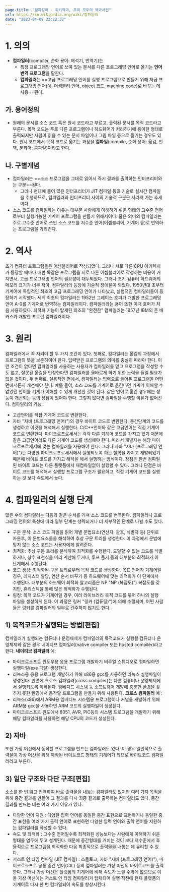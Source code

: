 ```yaml
---
page-title: "컴파일러 - 위키백과, 우리 모두의 백과사전"
url: https://ko.wikipedia.org/wiki/컴파일러
date: "2023-04-09 22:22:33"
---
```

# 1. 의의
- **컴파일러**(compiler, 순화 용어: 해석기, 번역기)는 
	- 특정 프로그래밍 언어로 쓰여 있는 문서를 다른 프로그래밍 언어로 옮기는 **언어 번역 프로그램**을 말한다. 
	- **컴파일러**는 ==고급 프로그래밍 언어를 실행 프로그램으로 만들기 위해 저급 프로그래밍 언어(예, 어셈블리 언어, object 코드, machine code)로 바꾸는 데 사용==된다. 
## 가. 용어정의
- 원래의 문서를 소스 코드 혹은 원시 코드라고 부르고, 출력된 문서를 목적 코드라고 부른다. 목적 코드는 주로 다른 프로그램이나 하드웨어가 처리하기에 용이한 형태로 출력되지만 사람이 읽을 수 있는 문서 파일이나 그림 파일 등으로 옮기는 경우도 있다. 원시 코드에서 목적 코드로 옮기는 과정을 **컴파일**(compile, 순화 용어: 옮김, 번역, 문화어: 콤파일)이라고 한다.
## 나. 구별개념
- 컴파일러는 ==소스 프로그램을 그대로 읽어서 즉시 결과를 출력하는 인터프리터와는 구분==된다. 
	- 그러나 현대에 들어 많은 인터프리터가 JIT 컴파일 등의 기술로 실시간 컴파일을 수행하므로, 컴파일러와 인터프리터 사이의 기술적 구분은 사라져 가는 추세이다.
- 소스 코드를 컴파일하는 이유는 대부분 사람에게 이해하기 쉬운 형태의 고수준 언어로부터 실행가능한 기계어 프로그램을 만들기 위해서이다. 좁은 의미의 컴파일러는 주로 고수준 언어로 쓰인 소스 코드를 저수준 언어(어셈블리어, 기계어 등)로 번역하는 프로그램을 가리킨다.
# 2. 역사
초기 컴퓨터 프로그램들은 어셈블리어로 작성되었다. 그러나 서로 다른 CPU 아키텍처가 등장할 때마다 매번 똑같은 프로그램을 서로 다른 어셈블리어로 작성하는 비용이 커지면서, 고급 프로그래밍 언어의 필요성이 대두되었다. 그러나 초기 컴퓨터 하드웨어의 메모리 크기가 너무 작아, 컴파일러의 등장에 기술적 장애물이 되었다.
1950년대 초부터 기계어에 독립적인 최초의 고급 프로그래밍 언어가 나타났고, 실험적인 컴파일러들이 등장하기 시작했다. 세계 최초의 컴파일러는 1952년 그레이스 호퍼가 개발한 프로그래밍 언어 A-0를 기계어로 번역하는 컴파일러이다. 컴파일러라는 용어 또한 이때 호퍼가 처음 사용하였다. 최적화 기능이 탑재된 최초의 "완전한" 컴파일러는 1957년 IBM의 존 배커스가 개발한 포트란 컴파일러이다.
# 3. 원리
컴파일러에서 꼭 지켜야 할 두 가지 조건이 있다. 첫째로, 컴파일러는 옮김의 과정에서 프로그램의 뜻을 보존하여야 한다. 입력받은 프로그램의 의미를 충실히 따라야 한다. 이런 조건이 없다면 컴파일러를 사용하는 사용자가 컴파일러를 믿고 프로그램을 작성할 수도 없고, 잘못된 옮김을 인정한다면 컴파일러를 올바르게 하기 위한 노력을 들일 필요가 없을 것이다. 두 번째로, 실용적인 면에서, 컴파일러는 입력으로 들어온 프로그램을 어떤 면에서든지 개선해야 한다. 예를 들어, 소스 코드를 기계어로 옮긴다면 기계가 이해할 수 없었던 언어를 기계가 이해할 수 있게 개선한 것이 된다. 같은 언어로 옮긴 경우에는 성능이 개선되는 등의 장점이 있어야 한다. 그렇지 않다면 컴파일을 수행할 이유가 없어진다.
컴파일러의 기능:
- 고급언어를 직접 기계어 코드로 변환한다.
- 자바 "자바 (프로그래밍 언어)")의 경우 바이트 코드로 변환한다. 중간단계의 코드를 생성하고 이것을 해석해서 실행한다.
C/C++언어와 같은 고급언어는 직접 기계어 코드로 변환한다. 마이크로프로세서는 각각 다른 기계어 코드를 가지고 있기 때문에 같은 고급언어라도 다른 기계어 코드를 생성해야 한다. 따라서 개발자는 해당 마이크로프로세서에 맞는 컴파일러를 사용해야 한다. 그러나 자바 "자바 (프로그래밍 언어)")는 다양한 마이크로프로세서에서 실행되도록 하는 철학을 가지고 개발되었기 때문에 바이트 코드를 가지고 해석을 해서 실행하는 방식이다. 장점은 한번 컴파일된 바이트 코드는 다른 플랫폼에서 재컴파일없이 실행할 수 있다. 그러나 단점은 바이트 코드를 해석해서 실행할 프로그램 구조가 필요하고, 직접 기계어 코드를 실행하는 것 보다 속도에서 늦다.
# 4. 컴파일러의 실행 단계
많은 수의 컴파일러는 다음과 같은 순서를 거쳐 소스 코드를 번역한다. 컴파일러나 프로그래밍 언어의 특성에 따라 일부 단계는 생략되거나 더 세부적인 단계로 나뉠 수도 있다.
- 구문 분석: 소스 코드 파일을 읽어 개별 문법요소(연산자, 괄호, 식별자 등) 단위로 자른후, 이 문법요소들을 해석하여 추상 구문 트리를 생성한다. 이 과정에서 문법에 맞지 않는 소스 코드는 사용자에게 알려준다.
- 최적화: 추상 구문 트리를 분석하여 최적화를 수행한다. 도달할 수 없는 코드를 식별하거나, 상수 표현식을 미리 계산해 두거나, 루프 풀기 등의 대부분의 최적화가 이 단계에서 수행된다.
- 코드 생성: 최적화된 구문 트리로부터 목적 코드를 생성한다. 목표 언어가 기계어일 경우, 레지스터 할당, 연산 순서 바꾸기 등 하드웨어에 맞는 최적화가 이 단계에서 수행된다. 대부분의 하드웨어 최적화 알고리즘은 NP "NP (복잡도)") 복잡도를 갖지만, 휴리스틱을 통해 많은 최적화가 수행된다.
- 링킹: 목적 코드가 기계어일 경우, 여러 라이브러리 목적 코드를 묶어 하나의 실행 파일을 생성하게 된다. 이 과정은 링커 "링커 (컴퓨팅)")에 의해 수행되며, 어떤 사람들은 링커를 컴파일러의 일부로 간주하지 않기도 한다.
## 1) 목적코드가 실행되는 방법\[편집\]
컴파일러가 실행되는 컴퓨터나 운영체제가 컴파일러의 목적코드가 실행될 컴퓨터나 운영체제와 같은 경우 네이티브 컴파일러(native compiler 또는 hosted compiler)라고 한다.
**네이티브 컴파일러** 예:
- 마이크로소프트 윈도우용 응용 프로그램 개발하기 비주얼 스튜디오로 컴파일하면 실행파일(exe 파일) 생성한다.
- 리눅스용 응용 프로그램 개발하기 위해 x86용 gcc를 사용하면 리눅스 실행파일이 생성된다.
반면에 크로스 컴파일러(cross compiler)는 다른 컴퓨터나 운영체제에서 실행되도록 제작된다. 임베디드 시스템 등 소프트웨어 개발에 충분한 환경을 갖추지 못한 환경에서 동작할 프로그램을 만들기 위해 사용된다.
**크로스 컴파일러** 예 :
- 리눅스(x86)에서 ARM용 임베디드 시스템용 프로그램이나 커널을 개발하기 위해 ARM용 gcc을 사용하면 ARM 코드의 실행파일이 생성된다.
- 마이크로소프트 윈도에서 8051, AVR, PIC등의 시스템 프로그램을 개발하기 위해 해당 컴파일러를 사용하면 해당 CPU의 코드가 생성된다.
## 2) 자바
또한 가상 머신에서 동작할 프로그램을 만드는 컴파일러도 있다. 이 경우 일반적으로 출력물이 가상 머신을 위해 제작된 바이트코드 형태의 기계어가 되므로 바이트코드 컴파일러라고 부른다.
## 3) 일단 구조와 다단 구조\[편집\]
소스를 한 번 읽고 번역하여 바로 출력물을 내놓는 컴파일러도 있지만 여러 가지 목적을 위해 중간 결과를 만들어 그 결과를 다시 최종 결과로 출력하는 컴파일러도 있다. 중간 결과를 만드는 데는 여러 가지 이유가 있다.
- 다양한 언어 지원 : 다양한 입력 언어를 동일한 중간 표현으로 표현하거나 동일한 중간 표현을 여러 가지 출력 언어로 표현하면 다양한 입력 언어와 출력 언어를 지원하는 컴파일러를 작성할 수 있다.
- 속도 및 최적화 : 고수준 언어일수록 최적화된 성능보다는 사람에게 이해하기 쉬운 형태를 염두에 두고 설계된다. 때문에 중간형태를 거치는 것이 보다 저수준에서 효율적으로 프로그램을 최적화한 다음 최종적으로 출력물을 내놓는 데 유리할 수 있다.
- 저스트 인 타임 컴파일 (JIT 컴파일) : 스몰토크, 자바 "자바 (프로그래밍 언어)"), 마이크로소프트 공통 중간 언어(CIL) 등의 컴파일러는 가상 머신의 바이트코드를 출력한다. 그러나 가상 머신은 플랫폼의 기계어에 비해 속도가 느릴 수밖에 없으므로 이들 가상 머신에는 저스트 인 타임 컴파일러가 탑재되어 실행 직전에 현재 플랫폼의 기계어로 다시 한 번 컴파일되어 속도를 향상시킨다.